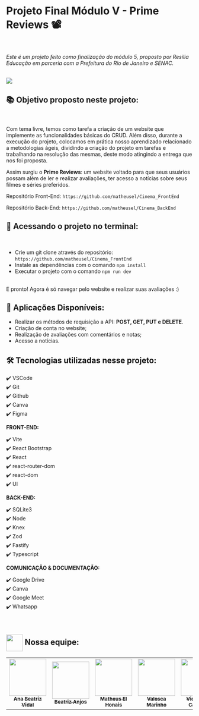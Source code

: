 # Projeto Final Módulo V - Prime Reviews 📽️
<br>

<i>Este é um projeto feito como finalização do módulo 5, proposto por Resilia Educação em parceria com a Prefeitura do Rio de Janeiro e SENAC.

<br>
</i>
<img src="https://www.imagemhost.com.br/images/2023/02/27/copia_logotipo.png" align="middle">

## <b> 📚 Objetivo proposto neste projeto: </b>
<br>


Com tema livre, temos como tarefa a criação de um website que implemente as funcionalidades básicas do CRUD. Além disso, durante a execução do projeto, colocamos em prática nosso aprendizado relacionado a metodologias ágeis, dividindo a criação do projeto em tarefas e trabalhando na resolução das mesmas, deste modo atingindo a entrega que nos foi proposta.

Assim surgiu o <b>Prime Reviews</b>: um website voltado para que seus usuários possam além de ler e realizar avaliações, ter acesso a notícias sobre seus filmes e séries preferidos.


Repositório Front-End: `https://github.com/matheusel/Cinema_FrontEnd`

Repositório Back-End: `https://github.com/matheusel/Cinema_BackEnd`
## <b> 🔎 Acessando o projeto no terminal:</b>
<br>

- Crie um git clone através do repositório: `https://github.com/matheusel/Cinema_FrontEnd`
- Instale as dependências com o comando `npm install`
- Executar o projeto com o comando `npm run dev`
<br>
E pronto! Agora é só navegar pelo website e realizar suas avaliações :)

## <b> 📌 Aplicações Disponíveis: </b>

- Realizar os métodos de requisição a API: <b> POST, GET, PUT e DELETE</b>.
- Criação de conta no website;
- Realização de avaliações com comentários e notas;
- Acesso a notícias.

## <b>🛠️ Tecnologias utilizadas nesse projeto:</b>

✔️ VSCode
<br>
✔️ Git
<br>
✔️ Github
<br>
✔️ Canva
<br>
✔️ Figma

<b>FRONT-END:</b>

✔️ Vite
<br>
✔️ React Bootstrap
<br>
✔️ React
<br>
✔️ react-router-dom
<br>
✔️ react-dom
<br>
✔️ UI

<b>BACK-END:</b>

✔️ SQLite3
<br>
✔️ Node
<br>
✔️ Knex
<br>
✔️ Zod
<br>
✔️ Fastify
<br>
✔️ Typescript
<br>


<b>COMUNICAÇÃO & DOCUMENTAÇÃO:</b>

✔️ Google Drive
<br>
✔️ Canva
<br>
✔️ Google Meet
<br>
✔️ Whatsapp

<br>
</i>

  ## <img height="45px" align="center" src="https://github.com/luqui2/Sistema-para-Viagens-/blob/main/src/imagens/set.gif"> Nossa equipe:
  <table>
  <tr>
  <td align="center"><a href="https://github.com/AnaBia13"><img src="https://avatars.githubusercontent.com/u/112995111?v=4" width="100px;" alt=""/><br /><sub><b>Ana Beatriz Vidal</b></sub></a><br /><a href="" title="Code"></a></td>
    <td align="center"><a href="https://github.com/beatrizanjoss"><img src="https://avatars.githubusercontent.com/u/112946724?v=4" width="100px;" alt=""/><br /><sub><b>Beatriz Anjos</b></sub></a><br /><a href="" title="Code"></a></td>
     <td align="center"><a href="https://github.com/matheusel"><img src="https://avatars.githubusercontent.com/u/80267028?v=4" width="100px;" alt=""/><br /><sub><b>Matheus El Honais</b></sub></a><br /><a href="" title="Code"></a></td>
    <td align="center"><a href="https://github.com/val-marinho"><img src="https://avatars.githubusercontent.com/u/113068971?v=4" width="100px;" alt=""/><br /><sub><b>Valesca Marinho</b></sub></a><br /><a href="" title="Code"></a></td>
    <td align="center"><a href="https://github.com/eiviq"><img src="https://avatars.githubusercontent.com/u/113266620?v=4" width="100px;" alt=""/><br /><sub><b>Victória de Carvalho</b></sub></a><br /><a href="" title="Code"></a></td>
  </tr>
</table>

